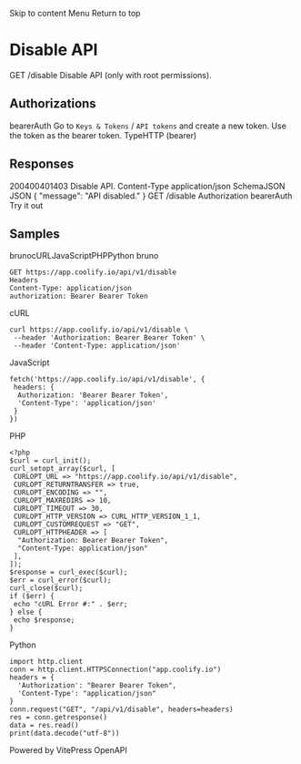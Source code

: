 Skip to content
Menu
Return to top
# Disable API​
GET
/disable
Disable API (only with root permissions).
## Authorizations​
bearerAuth
Go to `Keys & Tokens` / `API tokens` and create a new token. Use the token as the bearer token.
TypeHTTP (bearer)
## Responses​
200400401403
Disable API.
Content-Type
application/json
SchemaJSON
JSON
{
"message": "API disabled."
}
GET
/disable
Authorization 
bearerAuth
Try it out
## Samples​
brunocURLJavaScriptPHPPython
bruno
```
GET https://app.coolify.io/api/v1/disable
Headers
Content-Type: application/json
authorization: Bearer Bearer Token

```

cURL
```
curl https://app.coolify.io/api/v1/disable \
 --header 'Authorization: Bearer Bearer Token' \
 --header 'Content-Type: application/json'
```

JavaScript
```
fetch('https://app.coolify.io/api/v1/disable', {
 headers: {
  Authorization: 'Bearer Bearer Token',
  'Content-Type': 'application/json'
 }
})
```

PHP
```
<?php
$curl = curl_init();
curl_setopt_array($curl, [
 CURLOPT_URL => "https://app.coolify.io/api/v1/disable",
 CURLOPT_RETURNTRANSFER => true,
 CURLOPT_ENCODING => "",
 CURLOPT_MAXREDIRS => 10,
 CURLOPT_TIMEOUT => 30,
 CURLOPT_HTTP_VERSION => CURL_HTTP_VERSION_1_1,
 CURLOPT_CUSTOMREQUEST => "GET",
 CURLOPT_HTTPHEADER => [
  "Authorization: Bearer Bearer Token",
  "Content-Type: application/json"
 ],
]);
$response = curl_exec($curl);
$err = curl_error($curl);
curl_close($curl);
if ($err) {
 echo "cURL Error #:" . $err;
} else {
 echo $response;
}
```

Python
```
import http.client
conn = http.client.HTTPSConnection("app.coolify.io")
headers = {
  'Authorization': "Bearer Bearer Token",
  'Content-Type': "application/json"
}
conn.request("GET", "/api/v1/disable", headers=headers)
res = conn.getresponse()
data = res.read()
print(data.decode("utf-8"))
```

Powered by  VitePress OpenAPI 
